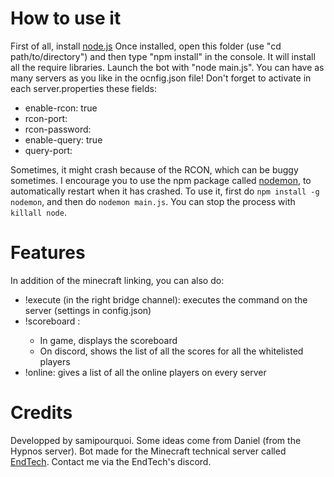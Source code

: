 # How to use it
First of all, install [node.js](https://nodejs.org/en/)
Once installed, open this folder (use "cd path/to/directory") and then type "npm install" in the console. It will install all the require libraries.
Launch the bot with "node main.js".
You can have as many servers as you like in the ocnfig.json file!
Don't forget to activate in each server.properties these fields:
- enable-rcon: true
- rcon-port: <choose a port>
- rcon-password: <choose a password>
- enable-query: true
- query-port: <choose a port>

Sometimes, it might crash because of the RCON, which can be buggy sometimes. I encourage you to use the npm package called [nodemon](https://www.npmjs.com/package/nodemon), to automatically restart when it has crashed.
To use it, first do `npm install -g nodemon`, and then do `nodemon main.js`.
You can stop the process with `killall node`.

# Features
In addition of the minecraft linking, you can also do:
- !execute <command> (in the right bridge channel): executes the command on the server (settings in config.json)
- !scoreboard <scoreboard>: 
    - In game, displays the scoreboard
    - On discord, shows the list of all the scores for all the whitelisted players
- !online: gives a list of all the online players on every server

# Credits
Developped by samipourquoi. Some ideas come from Daniel (from the Hypnos server). Bot made for the Minecraft technical server called [EndTech](https://endte.ch).
Contact me via the EndTech's discord.
